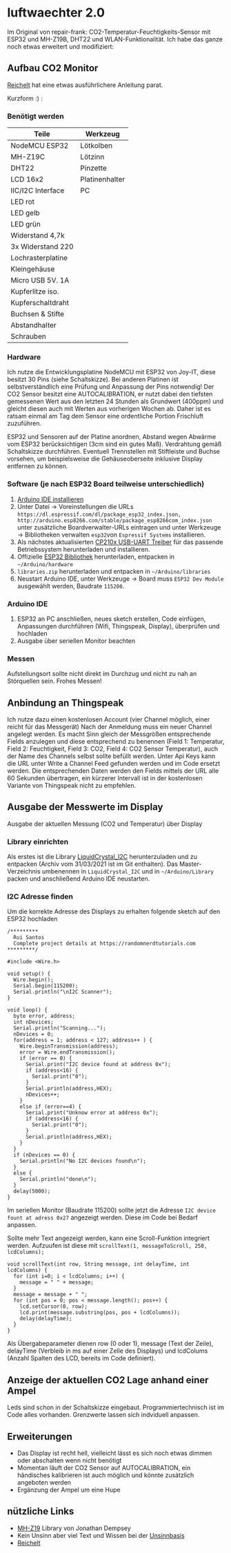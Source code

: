 # luftwaechter 2.0
Im Original von repair-frank: CO2-Temperatur-Feuchtigkeits-Sensor mit ESP32 und MH-Z19B, DHT22 und WLAN-Funktionalität. Ich habe das ganze noch etwas erweitert und modifiziert:
## Aufbau CO2 Monitor
[Reichelt](https://www.reichelt.de/magazin/reichelt-magazin/co2-messgeraet-einfach-und-guenstig-selber-bauen/) hat eine etwas ausführlichere Anleitung parat.

Kurzform :) :
### Benötigt werden
| Teile             | Werkzeug          |
| ----------------- | ----------------- |
| NodeMCU ESP32     | Lötkolben         |
| MH-Z19C           | Lötzinn           |
| DHT22             | Pinzette          |
| LCD 16x2          | Platinenhalter    |
| IIC/I2C Interface | PC                |
| LED rot           |
| LED gelb          |
| LED grün          |
| Widerstand 4,7k   |
| 3x Widerstand 220 |
| Lochrasterplatine |
| Kleingehäuse      |
| Micro USB 5V. 1A  |
| Kupferlitze iso.  |
| Kupferschaltdraht |
| Buchsen & Stifte  |
| Abstandhalter     |
| Schrauben         |
### Hardware
Ich nutze die Entwicklungsplatine NodeMCU mit ESP32 von Joy-IT, diese besitzt 30 Pins (siehe Schaltskizze). Bei anderen Platinen ist selbstverständlich eine Prüfung und Anpassung der Pins notwendig! Der CO2 Sensor besitzt eine AUTOCALIBRATION, er nutzt dabei den tiefsten gemessenen Wert aus den letzten 24 Stunden als Grundwert (400ppm) und gleicht diesen auch mit Werten aus vorherigen Wochen ab. Daher ist es ratsam einmal am Tag dem Sensor eine ordentliche Portion Frischluft zuzuführen.

ESP32 und Sensoren auf der Platine anordnen, Abstand wegen Abwärme vom ESP32 berücksichtigen (3cm sind ein gutes Maß). Verdrahtung gemäß Schaltskizze durchführen. Eventuell Trennstellen mit Stiftleiste und Buchse vorsehen, um beispielsweise die Gehäuseoberseite inklusive Display entfernen zu können.

### Software (je nach ESP32 Board teilweise unterschiedlich)
1. [Arduino IDE installieren](https://www.arduino.cc/en/software)
2. Unter Datei -> Voreinstellungen die URLs `https://dl.espressif.com/dl/package_esp32_index.json, http://arduino.esp8266.com/stable/package_esp8266com_index.json` unter zusätzliche Boardverwalter-URLs eintragen und unter Werkzeuge -> Bibliotheken verwalten `esp32`von `Espressif Systems` installieren.
4. Als nächstes aktualisierten [CP210x USB-UART Treiber](https://www.silabs.com/products/development-tools/software/usb-to-uart-bridge-vcp-drivers) für das passende Betriebssystem herunterladen und installieren. 
5. Offizielle [ESP32 Bibliothek](https://github.com/espressif/arduino-esp32) herunterladen, entpacken in `~/Arduino/hardware`
6. `libraries.zip` herunterladen und entpacken in `~/Arduino/libraries`
7. Neustart Arduino IDE, unter Werkzeuge -> Board muss `ESP32 Dev Module` ausgewählt werden, Baudrate `115200`.
### Arduino IDE
1. ESP32 an PC anschließen, neues sketch erstellen, Code einfügen, Anpassungen durchführen (Wifi, Thingspeak, Display), überprüfen und hochladen
2. Ausgabe über seriellen Monitor beachten
### Messen
Aufstellungsort sollte nicht direkt im Durchzug und nicht zu nah an Störquellen sein. Frohes Messen!

## Anbindung an Thingspeak
Ich nutze dazu einen kostenlosen Account (vier Channel möglich, einer reicht für das Messgerät)
Nach der Anmeldung muss ein neuer Channel angelegt werden. Es macht Sinn gleich der Messgrößen entsprechende Fields anzulegen und diese entsprechend zu benennen (Field 1: Temperatur, Field 2: Feuchtigkeit, Field 3: CO2, Field 4: CO2 Sensor Temperatur), auch der Name des Channels selbst sollte befüllt werden. Unter Api Keys kann die URL unter Write a Channel Feed gefunden werden und im Code ersetzt werden. Die entsprechenden Daten werden den Fields mittels der URL alle 60 Sekunden übertragen, ein kürzerer Intervall ist in der kostenlosen Variante von Thingspeak nicht zu empfehlen.

## Ausgabe der Messwerte im Display
Ausgabe der aktuellen Messung (CO2 und Temperatur) über Display
### Library einrichten
Als erstes ist die Library [LiquidCrystal_I2C](https://github.com/marcoschwartz/LiquidCrystal_I2C/archive/master.zip) herunterzuladen und zu entpacken (Archiv vom 31/03/2021 ist im Git enthalten). Das Master-Verzeichnis umbenennen in `LiquidCrystal_I2C` und in `~/Arduino/Library` packen und anschließend Arduino IDE neustarten.

### I2C Adresse finden
Um die korrekte Adresse des Displays zu erhalten folgende sketch auf den ESP32 hochladen

```
/*********
  Rui Santos
  Complete project details at https://randomnerdtutorials.com  
*********/

#include <Wire.h>
 
void setup() {
  Wire.begin();
  Serial.begin(115200);
  Serial.println("\nI2C Scanner");
}
 
void loop() {
  byte error, address;
  int nDevices;
  Serial.println("Scanning...");
  nDevices = 0;
  for(address = 1; address < 127; address++ ) {
    Wire.beginTransmission(address);
    error = Wire.endTransmission();
    if (error == 0) {
      Serial.print("I2C device found at address 0x");
      if (address<16) {
        Serial.print("0");
      }
      Serial.println(address,HEX);
      nDevices++;
    }
    else if (error==4) {
      Serial.print("Unknow error at address 0x");
      if (address<16) {
        Serial.print("0");
      }
      Serial.println(address,HEX);
    }    
  }
  if (nDevices == 0) {
    Serial.println("No I2C devices found\n");
  }
  else {
    Serial.println("done\n");
  }
  delay(5000);       
}
```
Im seriellen Monitor (Baudrate 115200) sollte jetzt die Adresse `I2C device fount at adress 0x27` angezeigt werden. Diese im Code bei Bedarf anpassen.

Sollte mehr Text angezeigt werden, kann eine Scroll-Funktion integriert werden. Aufzuufen ist diese mit `scrollText(1, messageToScroll, 250, lcdColumns);`
```
void scrollText(int row, String message, int delayTime, int lcdColumns) {
  for (int i=0; i < lcdColumns; i++) {
    message = " " + message; 
  } 
  message = message + " "; 
  for (int pos = 0; pos < message.length(); pos++) {
    lcd.setCursor(0, row);
    lcd.print(message.substring(pos, pos + lcdColumns));
    delay(delayTime);
  }
}
```
Als Übergabeparameter dienen row (0 oder 1), message (Text der Zeile), delayTime (Verbleib in ms auf einer Zelle des Displays) und lcdColums (Anzahl Spalten des LCD, bereits im Code definiert).

## Anzeige der aktuellen CO2 Lage anhand einer Ampel
Leds sind schon in der Schaltskizze eingebaut. Programmiertechnisch ist im Code alles vorhanden. Grenzwerte lassen sich indviduell anpassen.

## Erweiterungen
- Das Display ist recht hell, vielleicht lässt es sich noch etwas dimmen oder abschalten wenn nicht benötigt
- Momentan läuft der CO2 Sensor auf AUTOCALIBRATION, ein händisches kalibrieren ist auch möglich und könnte zusätzlich angeboten werden
- Ergänzung der Ampel um eine Hupe

## nützliche Links
- [MH-Z19](https://github.com/WifWaf/MH-Z19) Library von Jonathan Dempsey
- Kein Unsinn aber viel Text und Wissen bei der [Unsinnbasis](https://unsinnsbasis.de/co2-sensor-mhz19b)
- [Reichelt](https://www.reichelt.de/magazin/reichelt-magazin/co2-messgeraet-einfach-und-guenstig-selber-bauen/)


